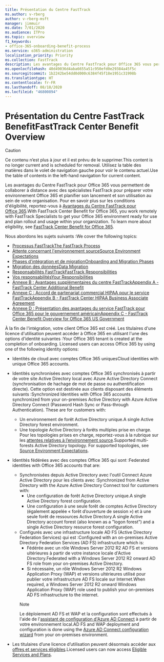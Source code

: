 ```yaml
---
title: Présentation du Centre FastTrack
ms.author: v-rberg
author: v-rberg-msft
manager: jimmuir
ms.date: 7/01/2020
ms.audience: ITPro
ms.topic: overview
f1_keywords:
- office-365-onboarding-benefit-process
ms.service: o365-administration
localization_priority: Priority
ms.collection: FastTrack
description: Les avantages du Centre FastTrack pour Office 365 vous permettent de collaborer à distance avec des spécialistes FastTrack pour préparer votre environnement Office 365 et planifier son lancement et son utilisation au sein de votre organisation. Pour en savoir plus sur les conditions d'éligibilité, reportez-vous à Avantages du Centre FastTrack pour Office 365.
ms.openlocfilehash: 40d49036d4aba6655a51c950efd0e29384a45f5c
ms.sourcegitcommit: 1b2242be54dd0d000c6384f45f18e1951c31998b
ms.translationtype: HT
ms.contentlocale: fr-FR
ms.lasthandoff: 08/18/2020
ms.locfileid: "46800894"
---
```

# <a name="fasttrack-center-benefit-overview"></a><span data-ttu-id="e3253-104">Présentation du Centre FastTrack Benefit</span><span class="sxs-lookup"><span data-stu-id="e3253-104">FastTrack Center Benefit Overview</span></span>

> [!CAUTION]
> <span data-ttu-id="e3253-105">Ce contenu n’est plus à jour et il est prévu de le supprimer.</span><span class="sxs-lookup"><span data-stu-id="e3253-105">This content is no longer current and is scheduled for removal.</span></span> <span data-ttu-id="e3253-106">Utilisez la table des matières dans le volet de navigation gauche pour voir le contenu actuel.</span><span class="sxs-lookup"><span data-stu-id="e3253-106">Use the table of contents in the left-hand navigation for current content.</span></span>

<span data-ttu-id="e3253-p103">Les avantages du Centre FastTrack pour Office 365 vous permettent de collaborer à distance avec des spécialistes FastTrack pour préparer votre environnement Office 365 et planifier son lancement et son utilisation au sein de votre organisation. Pour en savoir plus sur les conditions d'éligibilité, reportez-vous à [Avantages du Centre FastTrack pour Office 365](O365-fasttrack-benefit-for-office-365.md).</span><span class="sxs-lookup"><span data-stu-id="e3253-p103">With FastTrack Center Benefit for Office 365, you work remotely with FastTrack Specialists to get your Office 365 environment ready for use and plan rollout and usage within your organization. To learn more about eligibility, see [FastTrack Center Benefit for Office 365](O365-fasttrack-benefit-for-office-365.md).</span></span>
  
<span data-ttu-id="e3253-109">Nous abordons les sujets suivants :</span><span class="sxs-lookup"><span data-stu-id="e3253-109">We cover the following topics:</span></span>
- [<span data-ttu-id="e3253-110">Processus FastTrack</span><span class="sxs-lookup"><span data-stu-id="e3253-110">The FastTrack Process</span></span>](O365-fasttrack-process.md) 
- [<span data-ttu-id="e3253-111">Attente concernant l'environnement source</span><span class="sxs-lookup"><span data-stu-id="e3253-111">Source Environment Expectations</span></span>](O365-source-environment-expectations.md)
- [<span data-ttu-id="e3253-112">Phases d'intégration et de migration</span><span class="sxs-lookup"><span data-stu-id="e3253-112">Onboarding and Migration Phases</span></span>](O365-onboarding-and-migration.md)
- [<span data-ttu-id="e3253-113">Migration des données</span><span class="sxs-lookup"><span data-stu-id="e3253-113">Data Migration</span></span>](O365-data-migration.md)
- [<span data-ttu-id="e3253-114">Responsabilités FastTrack</span><span class="sxs-lookup"><span data-stu-id="e3253-114">FastTrack Responsibilities</span></span>](O365-fasttrack-responsibilities.md)
- [<span data-ttu-id="e3253-115">Vos responsabilités</span><span class="sxs-lookup"><span data-stu-id="e3253-115">Your Responsibilities</span></span>](O365-your-responsibilities.md) 
- [<span data-ttu-id="e3253-116">Annexe B : Avantages supplémentaires du centre FastTrack</span><span class="sxs-lookup"><span data-stu-id="e3253-116">Appendix A - FastTrack Center Additional Benefit</span></span>](O365-fasttrack-additional-benefits.md)
- [<span data-ttu-id="e3253-117">Annexe C : Accord de partenariat commercial HIPAA pour le service FastTrack</span><span class="sxs-lookup"><span data-stu-id="e3253-117">Appendix B - FastTrack Center HIPAA Business Associate Agreement</span></span>](O365-hipaa-business-associate-agreement.md)
- [<span data-ttu-id="e3253-118">Annexe D : Présentation des avantages du service FastTrack pour Office 365 pour le gouvernement américain</span><span class="sxs-lookup"><span data-stu-id="e3253-118">Appendix C - FastTrack Center Benefit Overview for Office 365 US Government</span></span>](US-Gov-appendix-overview.md)
    
<span data-ttu-id="e3253-p104">À la fin de l'intégration, votre client Office 365 est créé. Les titulaires d'une licence d'utilisation peuvent accéder à Office 365 en utilisant l'une des options d'identité suivantes :</span><span class="sxs-lookup"><span data-stu-id="e3253-p104">Your Office 365 tenant is created at the completion of onboarding. Licensed users can access Office 365 by using one of the following identity options:</span></span>
- <span data-ttu-id="e3253-121">Identités de cloud avec comptes Office 365 uniques</span><span class="sxs-lookup"><span data-stu-id="e3253-121">Cloud identities with unique Office 365 accounts.</span></span>
- <span data-ttu-id="e3253-p105">Identités synchronisées avec comptes Office 365 synchronisés à partir de votre site Active Directory local avec Azure Active Directory Connect (synchronisation de hachage de mot de passe ou authentification directe). Cette option est destinée aux clients disposant des éléments suivants :</span><span class="sxs-lookup"><span data-stu-id="e3253-p105">Synchronized Identities with Office 365 accounts synchronized from your on-premises Active Directory with Azure Active Directory Connect (Password Hash Sync or Pass-through Authentication). These are for customers with:</span></span>
  - <span data-ttu-id="e3253-124">Un environnement de forêt Active Directory unique.</span><span class="sxs-lookup"><span data-stu-id="e3253-124">A single Active Directory forest environment.</span></span>
  - <span data-ttu-id="e3253-p106">Une topologie Active Directory à forêts multiples prise en charge. Pour les topologies prises en charge, reportez-vous à la rubrique sur les [attentes relatives à l’environnement source](O365-source-environment-expectations.md).</span><span class="sxs-lookup"><span data-stu-id="e3253-p106">Supported multi-forests Active Directory topology. For supported topologies, see [Source Environment Expectations](O365-source-environment-expectations.md).</span></span>
- <span data-ttu-id="e3253-127">Identités fédérées avec des comptes Office 365 qui sont :</span><span class="sxs-lookup"><span data-stu-id="e3253-127">Federated identities with Office 365 accounts that are:</span></span>
  - <span data-ttu-id="e3253-128">Synchronisées depuis Active Directory avec l'outil Connect Azure Active Directory pour les clients avec :</span><span class="sxs-lookup"><span data-stu-id="e3253-128">Synchronized from Active Directory with the Azure Active Directory Connect tool for customers with:</span></span>
      - <span data-ttu-id="e3253-129">Une configuration de forêt Active Directory unique.</span><span class="sxs-lookup"><span data-stu-id="e3253-129">A single Active Directory forest configuration.</span></span>
      - <span data-ttu-id="e3253-130">Une configuration à une seule forêt de comptes Active Directory (également appelée « forêt d’ouverture de session ») et à une seule forêt de ressources Active Directory.</span><span class="sxs-lookup"><span data-stu-id="e3253-130">A single Active Directory account forest (also known as a "logon forest") and a single Active Directory resource forest configuration.</span></span>
  - <span data-ttu-id="e3253-131">Configurés avec une infrastructure locale AD FS (Active Directory Federation Services) qui est :</span><span class="sxs-lookup"><span data-stu-id="e3253-131">Configured with an on-premises Active Directory Federation Services (AD FS) infrastructure which is:</span></span>
      - <span data-ttu-id="e3253-132">Fédérée avec un rôle Windows Server 2012 R2 AD FS et versions ultérieures à partir de votre instance locale d'Active Directory.</span><span class="sxs-lookup"><span data-stu-id="e3253-132">Federated with a Windows Server 2012 R2 onward AD FS role from your on-premises Active Directory.</span></span>
      - <span data-ttu-id="e3253-133">Si nécessaire, un rôle Windows Server 2012 R2 Windows Application Proxy (WAP) et versions ultérieures utilisé pour publier votre infrastructure AD FS locale sur Internet.</span><span class="sxs-lookup"><span data-stu-id="e3253-133">When required, a Windows Server 2012 R2 onward Windows Application Proxy (WAP) role used to publish your on-premises AD FS infrastructure to the internet.</span></span>
    > [!NOTE]
    > <span data-ttu-id="e3253-134">Le déploiement AD FS et WAP et la configuration sont effectués à l'aide de l'[assistant de configuration d'Azure AD Connect](https://go.microsoft.com/fwlink/?linkid=844794) à partir de votre environnement local.</span><span class="sxs-lookup"><span data-stu-id="e3253-134">AD FS and WAP deployment and configuration is done using the [Azure AD Connect configuration wizard](https://go.microsoft.com/fwlink/?linkid=844794) from your on-premises environment.</span></span> 
  
- <span data-ttu-id="e3253-135">Les titulaires d’une licence d’utilisation peuvent désormais accéder aux [offres et services éligibles](M365-eligible-services-and-plans.md).</span><span class="sxs-lookup"><span data-stu-id="e3253-135">Licensed users can now access [Eligible Services and Plans](M365-eligible-services-and-plans.md).</span></span>

